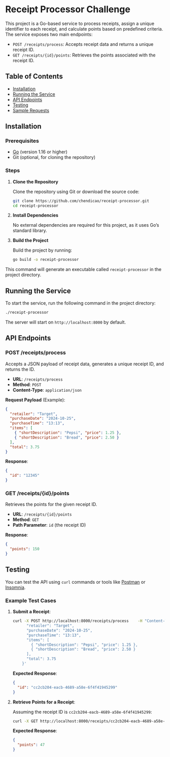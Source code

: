 
# Receipt Processor Challenge

This project is a Go-based service to process receipts, assign a unique identifier to each receipt, and calculate points based on predefined criteria. The service exposes two main endpoints:
- `POST /receipts/process`: Accepts receipt data and returns a unique receipt ID.
- `GET /receipts/{id}/points`: Retrieves the points associated with the receipt ID.

## Table of Contents

- [Installation](#installation)
- [Running the Service](#running-the-service)
- [API Endpoints](#api-endpoints)
- [Testing](#testing)
- [Sample Requests](#sample-requests)

## Installation

### Prerequisites

- [Go](https://golang.org/doc/install) (version 1.16 or higher)
- Git (optional, for cloning the repository)

### Steps

1. **Clone the Repository**

   Clone the repository using Git or download the source code:

   ```bash
   git clone https://github.com/chendicao/receipt-processor.git
   cd receipt-processor
   ```

2. **Install Dependencies**

   No external dependencies are required for this project, as it uses Go’s standard library.

3. **Build the Project**

   Build the project by running:

   ```bash
   go build -o receipt-processor
   ```

This command will generate an executable called `receipt-processor` in the project directory.

## Running the Service

To start the service, run the following command in the project directory:

```bash
./receipt-processor
```

The server will start on `http://localhost:8000` by default.

## API Endpoints

### POST /receipts/process

Accepts a JSON payload of receipt data, generates a unique receipt ID, and returns the ID.

- **URL**: `/receipts/process`
- **Method**: `POST`
- **Content-Type**: `application/json`

**Request Payload** (Example):

```json
{
  "retailer": "Target",
  "purchaseDate": "2024-10-25",
  "purchaseTime": "13:13",
  "items": [
    { "shortDescription": "Pepsi", "price": 1.25 },
    { "shortDescription": "Bread", "price": 2.50 }
  ],
  "total": 3.75
}
```

**Response**:

```json
{
  "id": "12345"
}
```

### GET /receipts/{id}/points

Retrieves the points for the given receipt ID.

- **URL**: `/receipts/{id}/points`
- **Method**: `GET`
- **Path Parameter**: `id` (the receipt ID)

**Response**:

```json
{
  "points": 150
}
```

## Testing

You can test the API using `curl` commands or tools like [Postman](https://www.postman.com/) or [Insomnia](https://insomnia.rest/).

### Example Test Cases

1. **Submit a Receipt**:

   ```bash
   curl -X POST http://localhost:8000/receipts/process    -H "Content-Type: application/json"    -d '{
         "retailer": "Target",
         "purchaseDate": "2024-10-25",
         "purchaseTime": "13:13",
         "items": [
           { "shortDescription": "Pepsi", "price": 1.25 },
           { "shortDescription": "Bread", "price": 2.50 }
         ],
         "total": 3.75
       }'
   ```

   **Expected Response**:

   ```json
   {
     "id": "cc2cb204-eacb-4689-a58e-6f4f41945299"
   }
   ```

2. **Retrieve Points for a Receipt**:

   Assuming the receipt ID is `cc2cb204-eacb-4689-a58e-6f4f41945299`:

   ```bash
   curl -X GET http://localhost:8000/receipts/cc2cb204-eacb-4689-a58e-6f4f41945299/points
   ```

   **Expected Response**:

   ```json
   {
     "points": 47
   }
   ```

 
 
